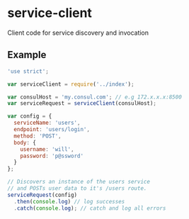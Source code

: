 # service-client
Client code for service discovery and invocation

## Example

```javascript
'use strict';

var serviceClient = require('../index');

var consulHost = 'my.consul.com'; // e.g 172.x.x.x:8500
var serviceRequest = serviceClient(consulHost);

var config = {
  serviceName: 'users',
  endpoint: 'users/login',
  method: 'POST',
  body: {
    username: 'will',
    password: 'p@ssword'
  }
};

// Discovers an instance of the users service
// and POSTs user data to it's /users route.
serviceRequest(config)
  .then(console.log) // log successes
  .catch(console.log); // catch and log all errors
```
